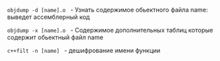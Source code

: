 
`objdump -d [name].o ` - Узнать содержимое обьектного файла name: выведет ассемблерный код

`objdump -x [name].o `  - Содержимое дополнительных таблиц которые содержит обьектный файл name 

`с++filt -n [name] `    - дешифрование имени функции
